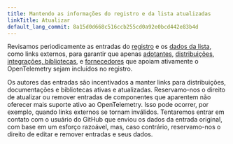 ```yaml
---
title: Mantendo as informações do registro e da lista atualizadas
linkTitle: Atualizar
default_lang_commit: 8a15d0d668c516ccb255cd0a92e0bcd442e83b4d
---
```


Revisamos periodicamente as entradas do [registro](..) e os [dados da lista],
como links externos, para garantir que apenas [adotantes](../../adopters/),
[distribuições](../../distributions/),
[integrações, bibliotecas](../../integrations/), e
[fornecedores](../../vendors/) que apoiam ativamente o OpenTelemetry sejam
incluídos no registro.

Os autores das entradas são incentivados a manter links para distribuições,
documentações e bibliotecas ativas e atualizadas. Reservamo-nos o direito de
atualizar ou remover entradas de componentes que aparentem não oferecer mais
suporte ativo ao OpenTelemetry. Isso pode ocorrer, por exemplo, quando links
externos se tornam inválidos. Tentaremos entrar em contato com o usuário do
GitHub que enviou os dados da entrada original, com base em um esforço razoável,
mas, caso contrário, reservamo-nos o direito de editar e remover entradas e seus
dados.

[dados da lista]:
  https://github.com/open-telemetry/opentelemetry.io/tree/main/data/ecosystem
